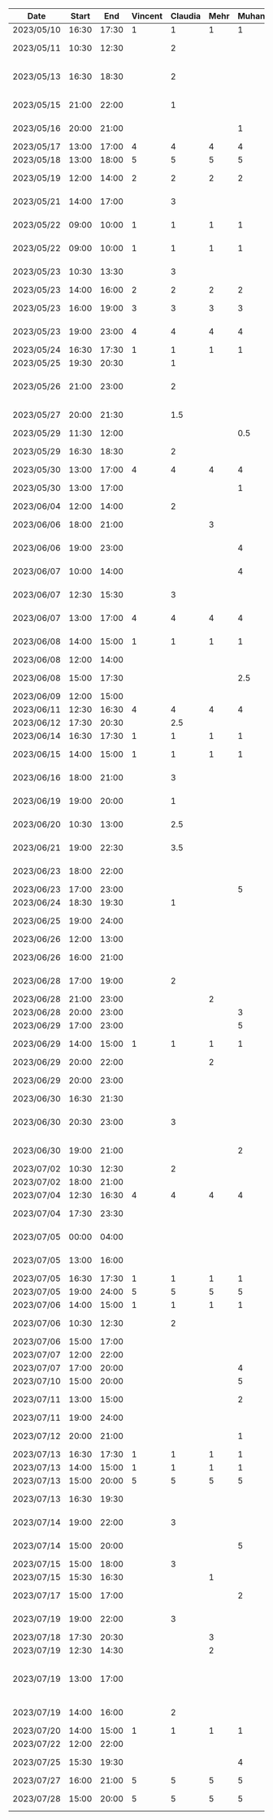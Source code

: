 | Date       | Start | End   | Vincent | Claudia | Mehr | Muhana | Maria | Daniel | Task                                                 |
|------------|-------|-------|---------|---------|------|--------|-------|--------|------------------------------------------------------|
| 2023/05/10 | 16:30 | 17:30 | 1       | 1       | 1    | 1      | 1     | 1      | FDYP class 1    |
| 2023/05/11 | 10:30 | 12:30 |         | 2       |      |        |       |        | Brainstorming/research/project inspiration                     |
| 2023/05/13 | 16:30 | 18:30 |         | 2       |      |        |       |        | Additional brainstorming/further research on topics for project idea|
| 2023/05/15 | 21:00 | 22:00 |         | 1       |      |        |       |        | Refine ideas, go through past symposium slides|
| 2023/05/16 | 20:00 | 21:00 |         |         |      | 1      |       |        | Brainstorming: reading abstracts                     |
| 2023/05/17 | 13:00 | 17:00 | 4       | 4       | 4    | 4      | 4     | 4      | Brainstorming group meeting                          |
| 2023/05/18 | 13:00 | 18:00 | 5       | 5       | 5    | 5      | 5     | 5      | Brainstorming group meeting                          |
| 2023/05/19 | 12:00 | 14:00 | 2       | 2       | 2    | 2      | 2     | 2      | Potential consultant meeting (Zahedi)                |
| 2023/05/21 | 14:00 | 17:00 |         | 3       |      |        |       |        | Research topics at request of Zahedi                 |
| 2023/05/22 | 09:00 | 10:00 | 1       | 1       | 1    | 1      | 1     | 1      | Potential consultant meeting (Carr)                  |
| 2023/05/22 | 09:00 | 10:00 | 1       | 1       | 1    | 1      | 1     | 1      | Potential consultant meeting (Harder)                |
| 2023/05/23 | 10:30 | 13:30 |         | 3       |      |        |       |        | Further research on edge computing                   |
| 2023/05/23 | 14:00 | 16:00 | 2       | 2       | 2    | 2      | 2     | 2      | Consultant meeting (El-Hag)                          |
| 2023/05/23 | 16:00 | 19:00 | 3       | 3       | 3    | 3      | 3     | 3      | Group meeting discussing consultant options          |
| 2023/05/23 | 19:00 | 23:00 | 4       | 4       | 4    | 4      | 4     | 4      | Consultant meeting (abstract, planning)              |
| 2023/05/24 | 16:30 | 17:30 | 1       | 1       | 1    | 1      | 1     | 1      | FYDP class 2                                         |
| 2023/05/25 | 19:30 | 20:30 |         | 1       |      |        |       |        | UI mockup design--desktop                            |
| 2023/05/26 | 21:00 | 23:00 |         | 2       |      |        |       |        | Initial research into deep learning, convoluted neural networks|
| 2023/05/27 | 20:00 | 21:30 |         | 1.5     |      |        |       |        | Read over provide research paper                     |
| 2023/05/29 | 11:30 | 12:00 |         |         |      | 0.5    |       |        | FYDP Safety quiz completion                          |
| 2023/05/29 | 16:30 | 18:30 |         | 2       |      |        |       |        | Continue reading research paper, making notes        |
| 2023/05/30 | 13:00 | 17:00 | 4       | 4       | 4    | 4      | 4     | 4      | Project spec meeting                                 |
| 2023/05/30 | 13:00 | 17:00 |         |         |      | 1      |       |        | Initial Project Specs. Doc outlining                 |
| 2023/06/04 | 12:00 | 14:00 |         | 2       |      |        |       |        | Spec document writeup                                |
| 2023/06/06 | 18:00 | 21:00 |         |         | 3    |        |       | 3      | FP and NFP research for spec doc                     |
| 2023/06/06 | 19:00 | 23:00 |         |         |      | 4      |       |        | Risk assessment writeup for specs. doc               |
| 2023/06/07 | 10:00 | 14:00 |         |         |      | 4      |       |        | Block diagram creation + explanation                 |
| 2023/06/07 | 12:30 | 15:30 |         | 3       |      |        |       |        | Block diagram for spec document                      |
| 2023/06/07 | 13:00 | 17:00 | 4       | 4       | 4    | 4      | 4     | 4      | Consultant meeting and abstract prep                 |
| 2023/06/08 | 14:00 | 15:00 | 1       | 1       | 1    | 1      | 1     | 1      | Consultant/grad student meeting                      |
| 2023/06/08 | 12:00 | 14:00 |         |         |      |        |       | 2      | Image preprocessing research                         |
| 2023/06/08 | 15:00 | 17:30 |         |         |      | 2.5    |       |        | Reviewing/editing specs. Document and submission     |
| 2023/06/09 | 12:00 | 15:00 |         |         |      |        |       | 3      | CNN research                                         |
| 2023/06/11 | 12:30 | 16:30 | 4       | 4       | 4    | 4      | 4     | 4      | Group meeting                                        |
| 2023/06/12 | 17:30 | 20:30 |         | 2.5     |      |        |       |        | Basic CNN research                                   |
| 2023/06/14 | 16:30 | 17:30 | 1       | 1       | 1    | 1      | 1     | 1      | FYDP class 3                                         |
| 2023/06/15 | 14:00 | 15:00 | 1       | 1       | 1    | 1      | 1     | 1      | Consultant meeting/group delegation                  |
| 2023/06/16 | 18:00 | 21:00 |         | 3       |      |        |       |        | Transfer learning research with CNN & pre-trained models|
| 2023/06/19 | 19:00 | 20:00 |         | 1       |      |        |       |        | Image pre-processing research                        |
| 2023/06/20 | 10:30 | 13:00 |         | 2.5     |      |        |       |        | Image pre-processing methods research/testing        |
| 2023/06/21 | 19:00 | 22:30 |         | 3.5     |      |        |       |        | React native research/introductory tutorial          |
| 2023/06/23 | 18:00 | 22:00 |         |         |      |        |       | 4      | CNN script setup with MNIST temp data                |
| 2023/06/23 | 17:00 | 23:00 |         |         |      | 5      |       |        | Initial research on CNN                              |
| 2023/06/24 | 18:30 | 19:30 |         | 1       |      |        |       |        | Work on UI mockup a bit more                         |
| 2023/06/25 | 19:00 | 24:00 |         |         |      |        |       | 5      | Image preprocessing - single augmentation            |
| 2023/06/26 | 12:00 | 13:00 |         |         |      |        |       | 1      | Detailed design doc work                             |
| 2023/06/26 | 16:00 | 21:00 |         |         |      |        |       | 5      | Preprocessing automation and sequential augmentation |
| 2023/06/28 | 17:00 | 19:00 |         | 2       |      |        |       |        | Detailed design document work                        |
| 2023/06/28 | 21:00 | 23:00 |         |         | 2    |        |       | 2      | Further CNN research                                 |
| 2023/06/28 | 20:00 | 23:00 |         |         |      | 3      |       |        | Gantt chart creation                                 |
| 2023/06/29 | 17:00 | 23:00 |         |         |      | 5      |       |        | Detailed design doc                                  |
| 2023/06/29 | 14:00 | 15:00 | 1       | 1       | 1    | 1      | 1     | 1      | Consultant meeting (doc work and next steps)         |
| 2023/06/29 | 20:00 | 22:00 |         |         | 2    |        |       | 2      | Detailed design doc work                             |
| 2023/06/29 | 20:00 | 23:00 |         |         |      |        |       | 3      | MobileNet/MobilenetV2 research                       |
| 2023/06/30 | 16:30 | 21:30 |         |         |      |        |       | 5      | ResNet50 model testing                               |
| 2023/06/30 | 20:30 | 23:00 |         | 3       |      |        |       |        | Research hosting providers for the web app/mobile side of the project|
| 2023/06/30 | 19:00 | 21:00 |         |         |      | 2      |       |        | Design doc review/edits and submission               |
| 2023/07/02 | 10:30 | 12:30 |         | 2       |      |        |       |        | CNN model type research                              |
| 2023/07/02 | 18:00 | 21:00 |         |         |      |        |       | 3      | ResNet101 model testing                              |
| 2023/07/04 | 12:30 | 16:30 | 4       | 4       | 4    | 4      | 4     | 4      | Group meeting                                        |
| 2023/07/04 | 17:30 | 23:30 |         |         |      |        |       | 6      | Implemented EfficientNetB0 (MNIST doesn't plot)      |
| 2023/07/05 | 00:00 | 04:00 |         |         |      |        |       | 4      | Random search for preprocessed images to train       |
| 2023/07/05 | 13:00 | 16:00 |         |         |      |        |       | 3      | Preprocessed image testing with 1st pretrained model |
| 2023/07/05 | 16:30 | 17:30 | 1       | 1       | 1    | 1      | 1     | 1      | FYDP class 4                                         |
| 2023/07/05 | 19:00 | 24:00 | 5       | 5       | 5    | 5      | 5     | 5      | Group meeting                                        |
| 2023/07/06 | 14:00 | 15:00 | 1       | 1       | 1    | 1      | 1     | 1      | Consultant meeting                                   |
| 2023/07/06 | 10:30 | 12:30 |         | 2       |      |        |       |        | AWS introductory research/discovery                  |
| 2023/07/06 | 15:00 | 17:00 |         |         |      |        |       | 2      | Added confusion matrix                               |
| 2023/07/07 | 12:00 | 22:00 |         |         |      |        |       | 6      | Xception and InceptionV3 trials                      |
| 2023/07/07 | 17:00 | 20:00 |         |         |      | 4      |       |        | Code review of training model                        |
| 2023/07/10 | 15:00 | 20:00 |         |         |      | 5      |       |        | Mobile app creation research                         |
| 2023/07/11 | 13:00 | 15:00 |         |         |      | 2      |       |        | Continued mobile / web app creation research         |
| 2023/07/11 | 19:00 | 24:00 |         |         |      |        |       | 5      | Debugging accuracy and loss                          |
| 2023/07/12 | 20:00 | 21:00 |         |         |      | 1      |       |        | Preparing for consultant evaluation                  |
| 2023/07/13 | 16:30 | 17:30 | 1       | 1       | 1    | 1      | 1     | 1      | FYDP class 5                                         |
| 2023/07/13 | 14:00 | 15:00 | 1       | 1       | 1    | 1      | 1     | 1      | Consultant meeting                                   |
| 2023/07/13 | 15:00 | 20:00 | 5       | 5       | 5    | 5      | 5     | 5      | Group meeting                                        |
| 2023/07/13 | 16:30 | 19:30 |         |         |      |        |       | 3      | Fixed training and testing image selection           |
| 2023/07/14 | 19:00 | 22:00 |         | 3       |      |        |       |        | Clone repository and run image generation            |
| 2023/07/14 | 15:00 | 20:00 |         |         |      | 5      |       |        | React Native research (mobile + web integration)     |
| 2023/07/15 | 15:00 | 18:00 |         | 3       |      |        |       |        | MobilenetV2 research                                 |
| 2023/07/15 | 15:30 | 16:30 |         |         | 1    |        |       |        | Streamline setup                                     |
| 2023/07/17 | 15:00 | 17:00 |         |         |      | 2      |       |        | Training model code review – generating confusion matrix |
| 2023/07/19 | 19:00 | 22:00 |         | 3       |      |        |       |        | AWS infrastructure/ecosystem research                |
| 2023/07/18 | 17:30 | 20:30 |         |         | 3    |        |       |        | Refactoring, bug testing                             |
| 2023/07/19 | 12:30 | 14:30 |         |         | 2    |        |       |        | Bug fix                                              |
| 2023/07/19 | 13:00 | 17:00 |         |         |      |        | 4     |        | Planning out possible & feasible UI designs and workflow (mobile + web) + prep for consultant meeting|
| 2023/07/19 | 14:00 | 16:00 |         | 2       |      |        |       |        | MobilenetV2 Prototyping/evaluating                   |
| 2023/07/20 | 14:00 | 15:00 | 1       | 1       | 1    | 1      | 1     | 1      | Consultant meeting                                   |
| 2023/07/22 | 12:00 | 22:00 |         |         |      |        |       | 4      | New dataset evaluation                               |
| 2023/07/25 | 15:30 | 19:30 |         |         |      | 4      |       |        | UI design rough outline mockup                       |
| 2023/07/27 | 16:00 | 21:00 | 5       | 5       | 5    | 5      | 5     | 5      | Revised abstract, logs + report                      |
| 2023/07/28 | 15:00 | 20:00 | 5       | 5       | 5    | 5      | 5     | 5      | Continued edits and work on abstract, logs + report  |
